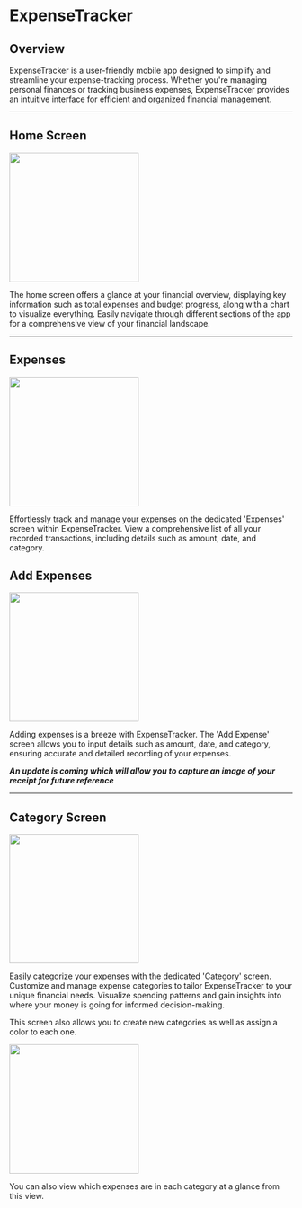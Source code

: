 # ExpenseTracker

## Overview

ExpenseTracker is a user-friendly mobile app designed to simplify and streamline your expense-tracking process. Whether you're managing personal finances or tracking business expenses, ExpenseTracker provides an intuitive interface for efficient and organized financial management.

---

## Home Screen
<img src="https://github.com/Louf/ExpenseTracker/assets/16511465/44ce07b9-e7d7-46bb-ba23-b7040e954e1d" width="230">


The home screen offers a glance at your financial overview, displaying key information such as total expenses and budget progress, along with a chart to visualize everything. Easily navigate through different sections of the app for a comprehensive view of your financial landscape.

---

## Expenses

<img src="https://github.com/Louf/ExpenseTracker/assets/16511465/8f2d979e-dc88-4cdb-a570-3b658b8addcc" width="230">

Effortlessly track and manage your expenses on the dedicated 'Expenses' screen within ExpenseTracker. View a comprehensive list of all your recorded transactions, including details such as amount, date, and category.

## Add Expenses

<img src="https://github.com/Louf/ExpenseTracker/assets/16511465/840c8bfb-b519-40f5-bc54-1fa684bbafaf" width="230">

Adding expenses is a breeze with ExpenseTracker. The 'Add Expense' screen allows you to input details such as amount, date, and category, ensuring accurate and detailed recording of your expenses.

**_An update is coming which will allow you to capture an image of your receipt for future reference_**

---

## Category Screen

<img src="https://github.com/Louf/ExpenseTracker/assets/16511465/73271bb7-a062-4ae7-b095-32fbcb5134fb" width="230">


Easily categorize your expenses with the dedicated 'Category' screen. Customize and manage expense categories to tailor ExpenseTracker to your unique financial needs. Visualize spending patterns and gain insights into where your money is going for informed decision-making.

This screen also allows you to create new categories as well as assign a color to each one.

<img src="https://github.com/Louf/ExpenseTracker/assets/16511465/44b80eed-e614-4c28-8664-628f2e1b58d4" width="230">

You can also view which expenses are in each category at a glance from this view.
